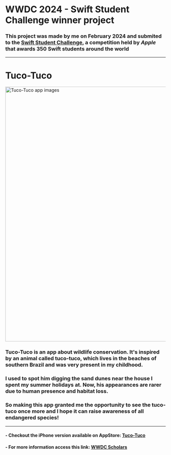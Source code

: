 # WWDC 2024 - Swift Student Challenge winner project

### This project was made by me on February 2024 and submited to the <a href="https://developer.apple.com/swift-student-challenge/">Swift Student Challenge</a>, a competition held by *Apple* that awards 350 Swift students around the world

---

# Tuco-Tuco

<img src="./README-images/Tuco-Tuco.png" width="800" alt="Tuco-Tuco app images">

### Tuco-Tuco is an app about wildlife conservation. It's inspired by an animal called tuco-tuco, which lives in the beaches of southern Brazil and was very present in my childhood. 

### I used to spot him digging the sand dunes near the house I spent my summer holidays at. Now, his appearances are rarer due to human presence and habitat loss. 

### So making this app granted me the opportunity to see the tuco-tuco once more and I hope it can raise awareness of all endangered species!

---

#### - Checkout the iPhone version available on AppStore: <a href="https://apps.apple.com/br/app/the-tuco-tuco/id6481862059?l=en-GB">Tuco-Tuco</a>
#### - For more information access this link: <a href="https://www.wwdcscholars.com/s/804C110F-384C-4679-A1A8-34E42B641DA4/2024">WWDC Scholars</a>



